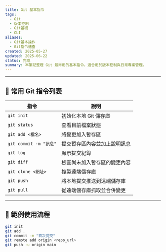 ```yaml
---
title: Git 基本指令
tags:
  - Git
  - 版本控制
  - Git基礎
  - CLI
aliases:
  - Git基本操作
  - Git指令速查
created: 2025-05-27
updated: 2025-06-22
status: 完成
summary: 本筆記整理 Git 最常用的基本指令，適合用於版本控制與日常專案管理。
---
```


---

## 📌 常用 Git 指令列表

| 指令                  | 說明                          |
|-----------------------|-------------------------------|
| `git init`            | 初始化本地 Git 儲存庫          |
| `git status`          | 查看目前檔案狀態               |
| `git add <檔名>`      | 將變更加入暫存區               |
| `git commit -m "訊息"` | 提交暫存區內容並加上說明訊息    |
| `git log`             | 顯示提交紀錄                   |
| `git diff`            | 檢查尚未加入暫存區的變更內容     |
| `git clone <網址>`    | 複製遠端儲存庫                 |
| `git push`            | 將本地提交推送到遠端儲存庫     |
| `git pull`            | 從遠端儲存庫抓取並合併變更     |

---

## 🧪 範例使用流程

```bash
git init
git add .
git commit -m "首次提交"
git remote add origin <repo_url>
git push -u origin main
